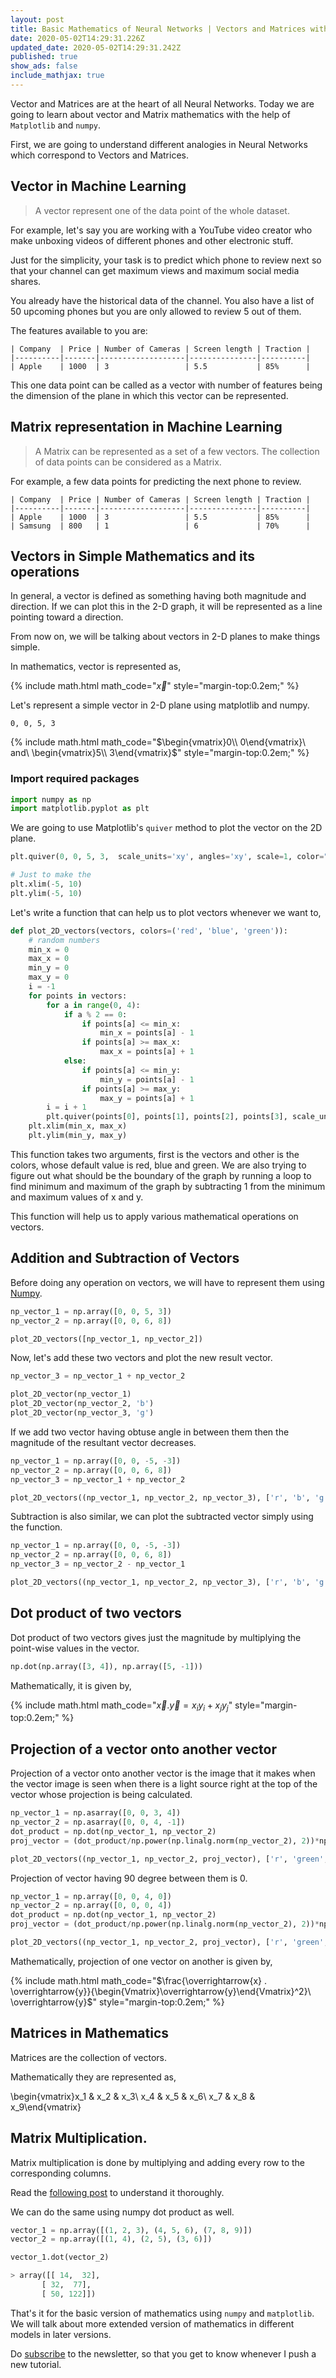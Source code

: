 ```yaml
---
layout: post
title: Basic Mathematics of Neural Networks | Vectors and Matrices with Matplotlib
date: 2020-05-02T14:29:31.226Z
updated_date: 2020-05-02T14:29:31.242Z
published: true
show_ads: false
include_mathjax: true
---
```

Vector and Matrices are at the heart of all Neural Networks. Today we are going to learn about vector and Matrix mathematics with the help of `Matplotlib` and `numpy`.

First, we are going to understand different analogies in Neural Networks which correspond to Vectors and Matrices.

## Vector in Machine Learning

> A vector represent one of the data point of the whole dataset.

For example, let's say you are working with a YouTube video creator who make unboxing videos of different phones and other electronic stuff.

Just for the simplicity, your task is to predict which phone to review next so that your channel can get maximum views and maximum social media shares.

You already have the historical data of the channel. You also have a list of 50 upcoming phones but you are only allowed to review 5 out of them.

The features available to you are:

```
| Company  | Price | Number of Cameras | Screen length | Traction |
|----------|-------|-------------------|---------------|----------|
| Apple    | 1000  | 3                 | 5.5           | 85%      |
```

This one data point can be called as a vector with number of features being the dimension of the plane in which this vector can be represented.

## Matrix representation in Machine Learning

> A Matrix can be represented as a set of a few vectors. The collection of data points can be considered as a Matrix.

For example, a few data points for predicting the next phone to review.

```
| Company  | Price | Number of Cameras | Screen length | Traction |
|----------|-------|-------------------|---------------|----------|
| Apple    | 1000  | 3                 | 5.5           | 85%      |
| Samsung  | 800   | 1                 | 6             | 70%      |
```

## Vectors in Simple Mathematics and its operations

In general, a vector is defined as something having both magnitude and direction. If we can plot this in the 2-D graph, it will be represented as a line pointing toward a direction.

From now on, we will be talking about vectors in 2-D planes to make things simple.

In mathematics, vector is represented as,

{% include math.html math_code="$\overrightarrow{x}$" style="margin-top:0.2em;" %}

Let's represent a simple vector in 2-D plane using matplotlib and numpy.

```
0, 0, 5, 3
```

{% include math.html math_code="$\begin{vmatrix}0\\ 0\end{vmatrix}\ and\ \begin{vmatrix}5\\ 3\end{vmatrix}$" style="margin-top:0.2em;" %}

### Import required packages

```python
import numpy as np
import matplotlib.pyplot as plt
```

We are going to use Matplotlib's `quiver` method to plot the vector on the 2D plane.

```python
plt.quiver(0, 0, 5, 3,  scale_units='xy', angles='xy', scale=1, color="red")

# Just to make the 
plt.xlim(-5, 10)
plt.ylim(-5, 10)
```

Let's write a function that can help us to plot vectors whenever we want to,

```python
def plot_2D_vectors(vectors, colors=('red', 'blue', 'green')):
    # random numbers
    min_x = 0
    max_x = 0
    min_y = 0
    max_y = 0
    i = -1
    for points in vectors:    
        for a in range(0, 4):
            if a % 2 == 0:
                if points[a] <= min_x:
                    min_x = points[a] - 1
                if points[a] >= max_x:
                    max_x = points[a] + 1
            else:
                if points[a] <= min_y:
                    min_y = points[a] - 1
                if points[a] >= max_y:
                    max_y = points[a] + 1
        i = i + 1
        plt.quiver(points[0], points[1], points[2], points[3], scale_units='xy', angles='xy', scale=1, color=colors[i])
    plt.xlim(min_x, max_x)
    plt.ylim(min_y, max_y)
```

This function takes two arguments, first is the vectors and other is the colors, whose default value is red, blue and green. We are also trying to figure out what should be the boundary of the graph by running a loop to find minimum and maximum of the graph by subtracting 1 from the minimum and maximum values of x and y.

This function will help us to apply various mathematical operations on vectors.

## Addition and Subtraction of Vectors

Before doing any operation on vectors, we will have to represent them using [Numpy](https://ranvir.xyz/blog/data-science-i-all-things-you-need-to-know-about-numpy/).

```python
np_vector_1 = np.array([0, 0, 5, 3])
np_vector_2 = np.array([0, 0, 6, 8])

plot_2D_vectors([np_vector_1, np_vector_2])
```

Now, let's add these two vectors and plot the new result vector.

```python
np_vector_3 = np_vector_1 + np_vector_2

plot_2D_vector(np_vector_1)
plot_2D_vector(np_vector_2, 'b')
plot_2D_vector(np_vector_3, 'g')
```

If we add two vector having obtuse angle in between them then the magnitude of the resultant vector decreases.

```python
np_vector_1 = np.array([0, 0, -5, -3])
np_vector_2 = np.array([0, 0, 6, 8])
np_vector_3 = np_vector_1 + np_vector_2

plot_2D_vectors((np_vector_1, np_vector_2, np_vector_3), ['r', 'b', 'g'])
```

Subtraction is also similar, we can plot the subtracted vector simply using the function.

```python
np_vector_1 = np.array([0, 0, -5, -3])
np_vector_2 = np.array([0, 0, 6, 8])
np_vector_3 = np_vector_2 - np_vector_1

plot_2D_vectors((np_vector_1, np_vector_2, np_vector_3), ['r', 'b', 'g'])
```

## Dot product of two vectors

Dot product of two vectors gives just the magnitude by multiplying the point-wise values in the vector.

```python
np.dot(np.array([3, 4]), np.array([5, -1]))
```

Mathematically, it is given by,

{% include math.html math_code="$\overrightarrow{x} . \overrightarrow{y} = x_i y_i + x_j y_j$" style="margin-top:0.2em;" %}

## Projection of a vector onto another vector

Projection of a vector onto another vector is the image that it makes when the vector image is seen when there is a light source right at the top of the vector whose projection is being calculated.

```python
np_vector_1 = np.asarray([0, 0, 3, 4])
np_vector_2 = np.asarray([0, 0, 4, -1])
dot_product = np.dot(np_vector_1, np_vector_2)
proj_vector = (dot_product/np.power(np.linalg.norm(np_vector_2), 2))*np_vector_2

plot_2D_vectors((np_vector_1, np_vector_2, proj_vector), ['r', 'green', 'red'])
```

Projection of vector having 90 degree between them is 0.

```python
np_vector_1 = np.array([0, 0, 4, 0])
np_vector_2 = np.array([0, 0, 0, 4])
dot_product = np.dot(np_vector_1, np_vector_2)
proj_vector = (dot_product/np.power(np.linalg.norm(np_vector_2), 2))*np_vector_2

plot_2D_vectors((np_vector_1, np_vector_2, proj_vector), ['r', 'green', 'red'])
```

Mathematically, projection of one vector on another is given by,

{% include math.html math_code="$\frac{\overrightarrow{x} . \overrightarrow{y}}{\begin{Vmatrix}\overrightarrow{y}\end{Vmatrix}^2}\ \overrightarrow{y}$" style="margin-top:0.2em;" %}

## Matrices in Mathematics

Matrices are the collection of vectors.

Mathematically they are represented as,

\begin{vmatrix}x_1 & x_2 & x_3\\ x_4 & x_5 & x_6\\ x_7 & x_8 & x_9\end{vmatrix}

## Matrix Multiplication.

Matrix multiplication is done by multiplying and adding every row to the corresponding columns.

Read the [following post](http://www.texample.net/tikz/examples/matrix-multiplication/) to understand it thoroughly.

We can do the same using numpy dot product as well.

```python
vector_1 = np.array([(1, 2, 3), (4, 5, 6), (7, 8, 9)])
vector_2 = np.array([(1, 4), (2, 5), (3, 6)])

vector_1.dot(vector_2)

> array([[ 14,  32],
       [ 32,  77],
       [ 50, 122]])
```

That's it for the basic version of mathematics using `numpy` and `matplotlib`. We will talk about more extended version of mathematics in different models in later versions.

Do [subscribe](https://ranvir.xyz/blog/subscribe) to the newsletter, so that you get to know whenever I push a new tutorial.